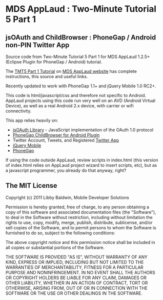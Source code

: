 # MDS AppLaud : Two-Minute Tutorial 5 Part 1 

## jsOAuth and ChildBrowser : PhoneGap / Android non-PIN Twitter App

Source code from Two-Minute Tutorial 5 Part 1 for MDS AppLaud 1.2.5+ (Eclipse Plugin for PhoneGap / Android) tutorial.

The [TMT5 Part 1 Tutorial](http://www.mobiledevelopersolutions.com/home/start/twominutetutorials/tmt5p1) on [MDS AppLaud website](http://www.mobiledevelopersolutions.com/) has complete instructions, this source and useful links.

Recently updated to work with PhoneGap 1.1+ and jQuery Mobile 1.0 RC2+.

This code is html/javascript/css and therefore not specific to Android. AppLaud projects using this code run very well on an AVD (Android Virtual Device), as well as a real Android 2.x device, with carrier or wifi connectivity.

This app relies heavily on:

* [jsOAuth Library](https://github.com/bytespider/jsOAuth) - JavaScript implementation of the OAuth 1.0 protocol
* [PhoneGap ChildBrowser for Android Plugin](https://github.com/phonegap/phonegap-plugins/tree/master/Android/ChildBrowser)
* Twitter Account, Tweets, and Registered [Twitter App](https://dev.twitter.com/)
* [jQuery Mobile](http://jquerymobile.com)
* [PhoneGap](http://phonegap.com)

If using the code outside AppLaud, review scripts in index.html (this version of index.html relies on AppLaud project wizard to insert scripts, etc), but as a javascript programmer, you already do that anyway, right?

## The MIT License

Copyright (c) 2011 Libby Baldwin, Mobile Developer Solutions 

Permission is hereby granted, free of charge, to any person obtaining a copy of this software and associated documentation files (the "Software"), to deal in the Software without restriction, including without limitation the rights to use, copy, modify, merge, publish, distribute, sublicense, and/or sell copies of the Software, and to permit persons to whom the Software is furnished to do so, subject to the following conditions:

The above copyright notice and this permission notice shall be included in all copies or substantial portions of the Software.

THE SOFTWARE IS PROVIDED "AS IS", WITHOUT WARRANTY OF ANY KIND, EXPRESS OR IMPLIED, INCLUDING BUT NOT LIMITED TO THE WARRANTIES OF MERCHANTABILITY, FITNESS FOR A PARTICULAR PURPOSE AND NONINFRINGEMENT. IN NO EVENT SHALL THE AUTHORS OR COPYRIGHT HOLDERS BE LIABLE FOR ANY CLAIM, DAMAGES OR OTHER LIABILITY, WHETHER IN AN ACTION OF CONTRACT, TORT OR OTHERWISE, ARISING FROM, OUT OF OR IN CONNECTION WITH THE SOFTWARE OR THE USE OR OTHER DEALINGS IN THE SOFTWARE.
